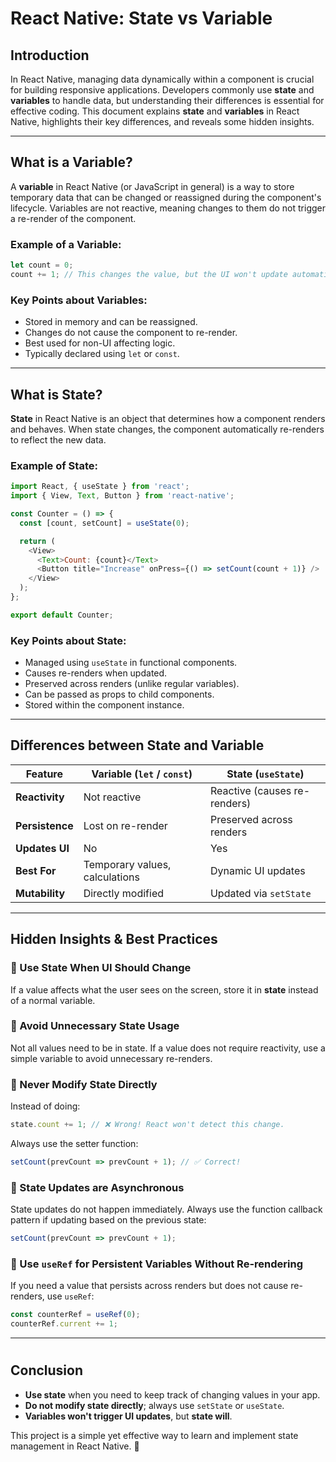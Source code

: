 # React Native: State vs Variable

## Introduction
In React Native, managing data dynamically within a component is crucial for building responsive applications. Developers commonly use **state** and **variables** to handle data, but understanding their differences is essential for effective coding. This document explains **state** and **variables** in React Native, highlights their key differences, and reveals some hidden insights.

---

## What is a Variable?
A **variable** in React Native (or JavaScript in general) is a way to store temporary data that can be changed or reassigned during the component's lifecycle. Variables are not reactive, meaning changes to them do not trigger a re-render of the component.

### Example of a Variable:
```javascript
let count = 0;
count += 1; // This changes the value, but the UI won't update automatically.
```

### Key Points about Variables:
- Stored in memory and can be reassigned.
- Changes do not cause the component to re-render.
- Best used for non-UI affecting logic.
- Typically declared using `let` or `const`.

---

## What is State?
**State** in React Native is an object that determines how a component renders and behaves. When state changes, the component automatically re-renders to reflect the new data.

### Example of State:
```javascript
import React, { useState } from 'react';
import { View, Text, Button } from 'react-native';

const Counter = () => {
  const [count, setCount] = useState(0);

  return (
    <View>
      <Text>Count: {count}</Text>
      <Button title="Increase" onPress={() => setCount(count + 1)} />
    </View>
  );
};

export default Counter;
```

### Key Points about State:
- Managed using `useState` in functional components.
- Causes re-renders when updated.
- Preserved across renders (unlike regular variables).
- Can be passed as props to child components.
- Stored within the component instance.

---

## Differences between State and Variable
| Feature        | Variable (`let` / `const`) | State (`useState`) |
|---------------|-------------------------|-----------------|
| **Reactivity** | Not reactive | Reactive (causes re-renders) |
| **Persistence** | Lost on re-render | Preserved across renders |
| **Updates UI** | No | Yes |
| **Best For** | Temporary values, calculations | Dynamic UI updates |
| **Mutability** | Directly modified | Updated via `setState` |

---

## Hidden Insights & Best Practices
### 🔹 Use State When UI Should Change
If a value affects what the user sees on the screen, store it in **state** instead of a normal variable.

### 🔹 Avoid Unnecessary State Usage
Not all values need to be in state. If a value does not require reactivity, use a simple variable to avoid unnecessary re-renders.

### 🔹 Never Modify State Directly
Instead of doing:
```javascript
state.count += 1; // ❌ Wrong! React won't detect this change.
```
Always use the setter function:
```javascript
setCount(prevCount => prevCount + 1); // ✅ Correct!
```

### 🔹 State Updates are Asynchronous
State updates do not happen immediately. Always use the function callback pattern if updating based on the previous state:
```javascript
setCount(prevCount => prevCount + 1);
```

### 🔹 Use `useRef` for Persistent Variables Without Re-rendering
If you need a value that persists across renders but does not cause re-renders, use `useRef`:
```javascript
const counterRef = useRef(0);
counterRef.current += 1;
```

---

#

## Conclusion
- **Use state** when you need to keep track of changing values in your app.
- **Do not modify state directly**; always use `setState` or `useState`.
- **Variables won't trigger UI updates**, but **state will**.

This project is a simple yet effective way to learn and implement state management in React Native. 🚀

